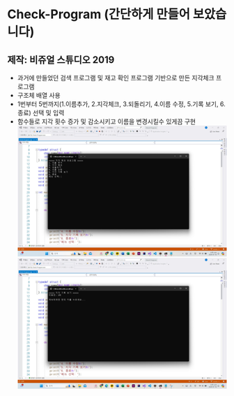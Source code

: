 # Check-Program (간단하게 만들어 보았습니다)
## 제작: 비쥬얼 스튜디오 2019
  - 과거에 만들었던 검색 프로그램 및 재고 확인 프로그램 기반으로 만든 지각체크 프로그램
  - 구조체 배열 사용
  - 1번부터 5번까지(1.이름추가, 2.지각체크, 3.되돌리기, 4.이름 수정, 5.기록 보기, 6.종료) 선택 및 입력
  - 함수들로 지각 횟수 증가 및 감소시키고 이름을 변경시킬수 있게끔 구현
![alt text](<image/Check cmd page.jpg>)
![alt text](<image/Check cmd page2.jpg>)

